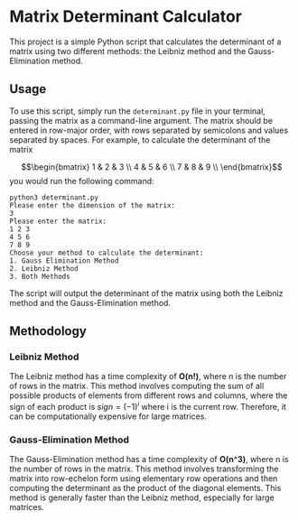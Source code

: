# Matrix Determinant Calculator

This project is a simple Python script that calculates the determinant of a matrix using two different methods: the Leibniz method and the Gauss-Elimination method.

## Usage

To use this script, simply run the `determinant.py` file in your terminal, passing the matrix as a command-line argument. The matrix should be entered in row-major order, with rows separated by semicolons and values separated by spaces. For example, to calculate the determinant of the matrix

$$\begin{bmatrix} 
   1 & 2 & 3 \\
   4 & 5 & 6 \\
   7 & 8 & 9 \\
   \end{bmatrix}$$
you would run the following command:

```
python3 determinant.py
Please enter the dimension of the matrix:
3
Please enter the matrix:
1 2 3
4 5 6
7 8 9
Choose your method to calculate the determinant:
1. Gauss Elimination Method
2. Leibniz Method
3. Both Methods
```


The script will output the determinant of the matrix using both the Leibniz method and the Gauss-Elimination method.

## Methodology

### Leibniz Method

The Leibniz method has a time complexity of **O(n!)**, where n is the number of rows in the matrix. This method involves computing the sum of all possible products of elements from different rows and columns, where the sign of each product is $sign = (-1)^i$ where i is the current row. Therefore, it can be computationally expensive for large matrices.

### Gauss-Elimination Method

The Gauss-Elimination method has a time complexity of **O(n^3)**, where n is the number of rows in the matrix. This method involves transforming the matrix into row-echelon form using elementary row operations and then computing the determinant as the product of the diagonal elements. This method is generally faster than the Leibniz method, especially for large matrices.
